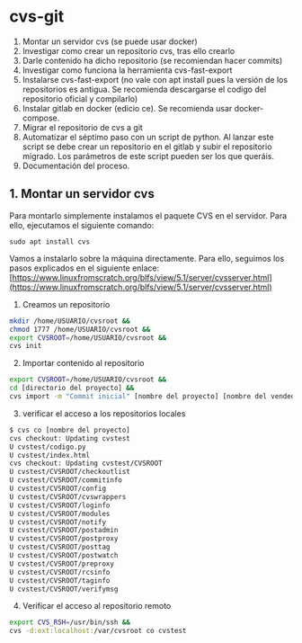 # cvs-git

1. Montar un servidor cvs (se puede usar docker)
2. Investigar como crear un repositorio cvs, tras ello crearlo
3. Darle contenido ha dicho repositorio (se recomiendan hacer commits)
4. Investigar como funciona la herramienta cvs-fast-export
5. Instalarse cvs-fast-export (no vale con apt install pues la versión de los repositorios es antigua. Se recomienda descargarse el codigo del repositorio oficial y compilarlo)
6. Instalar gitlab en docker (edicio ce). Se recomienda usar docker-compose.
7. Migrar el repositorio de cvs a git
8. Automatizar el séptimo paso con un script de python. Al lanzar este script se debe crear un repositorio en el gitlab y subir el repositorio migrado. Los parámetros de este script pueden ser los que queráis.
9. Documentación del proceso.

## 1. Montar un servidor cvs 

Para montarlo simplemente instalamos el paquete CVS en el servidor. Para ello, ejecutamos el siguiente comando:

```console
sudo apt install cvs
```


Vamos a instalarlo sobre la máquina directamente. Para ello, seguimos los pasos explicados en el siguiente enlace: [https://www.linuxfromscratch.org/blfs/view/5.1/server/cvsserver.html](https://www.linuxfromscratch.org/blfs/view/5.1/server/cvsserver.html)

1. Creamos un repositorio

```bash
mkdir /home/USUARIO/cvsroot &&
chmod 1777 /home/USUARIO/cvsroot &&
export CVSROOT=/home/USUARIO/cvsroot &&
cvs init
```

2. Importar contenido al repositorio

```bash
export CVSROOT=/home/USUARIO/cvsroot &&
cd [directorio del proyecto] &&
cvs import -m "Commit inicial" [nombre del proyecto] [nombre del vendedor] [nombre de la rama]
```

3. verificar el acceso a los repositorios locales

```bash
$ cvs co [nombre del proyecto]
cvs checkout: Updating cvstest
U cvstest/codigo.py
U cvstest/index.html
cvs checkout: Updating cvstest/CVSROOT
U cvstest/CVSROOT/checkoutlist
U cvstest/CVSROOT/commitinfo
U cvstest/CVSROOT/config
U cvstest/CVSROOT/cvswrappers
U cvstest/CVSROOT/loginfo
U cvstest/CVSROOT/modules
U cvstest/CVSROOT/notify
U cvstest/CVSROOT/postadmin
U cvstest/CVSROOT/postproxy
U cvstest/CVSROOT/posttag
U cvstest/CVSROOT/postwatch
U cvstest/CVSROOT/preproxy
U cvstest/CVSROOT/rcsinfo
U cvstest/CVSROOT/taginfo
U cvstest/CVSROOT/verifymsg
```

4. Verificar el acceso al repositorio remoto

```bash
export CVS_RSH=/usr/bin/ssh &&
cvs -d:ext:localhost:/var/cvsroot co cvstest
```
